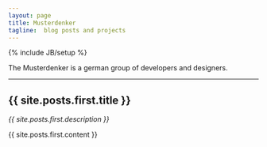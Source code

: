 ```yaml
---
layout: page
title: Musterdenker
tagline:  blog posts and projects
---
```

{% include JB/setup %}

The Musterdenker is a german group of developers and designers.

***

## {{ site.posts.first.title }} 
*{{ site.posts.first.description }}*

{{ site.posts.first.content }}
